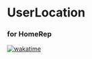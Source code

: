 # UserLocation 
### for HomeRep
[![wakatime](https://wakatime.com/badge/user/ce63b378-df01-4480-af66-a4f584b910ad/project/bd2b6a62-9d24-40ff-916f-aedc4eea662a.svg)](https://wakatime.com/badge/user/ce63b378-df01-4480-af66-a4f584b910ad/project/bd2b6a62-9d24-40ff-916f-aedc4eea662a)